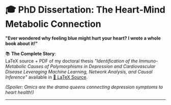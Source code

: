 # 🎓 PhD Dissertation: The Heart-Mind Metabolic Connection  

**"Ever wondered why feeling blue might hurt your heart? I wrote a whole book about it!"**  

📚 **The Complete Story**:  
LaTeX source + PDF of my doctoral thesis *"Identification of the Immuno-Metabolic Causes of Polymorphisms in Depression and Cardiovascular Disease Leveraging Machine Learning, Network Analysis, and Causal Inference"* available in [📜 LaTeX Source](https://www.overleaf.com/project/681dce4655cb98df57210e1f).  

*(Spoiler: Omics are the drama queens connecting depression symptoms to heart health!)*  

---
